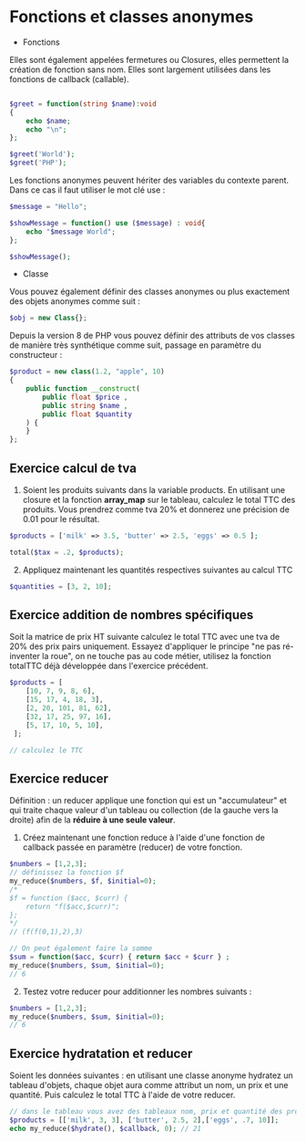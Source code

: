 # Fonctions et classes anonymes

- Fonctions

Elles sont également appelées fermetures ou Closures, elles permettent la création de fonction sans nom. Elles sont largement utilisées dans les fonctions de callback (callable).

```php

$greet = function(string $name):void
{
    echo $name;
    echo "\n";
};

$greet('World');
$greet('PHP');
```

Les fonctions anonymes peuvent hériter des variables du contexte parent. Dans ce cas il faut utiliser le mot clé use :


```php
$message = "Hello";

$showMessage = function() use ($message) : void{
    echo "$message World";
};

$showMessage();
```

- Classe

Vous pouvez également définir des classes anonymes ou plus exactement des objets anonymes comme suit :

```php
$obj = new Class{};
```

Depuis la version 8 de PHP vous pouvez définir des attributs de vos classes de manière très synthétique comme suit, passage en paramètre du constructeur :

```php
$product = new class(1.2, "apple", 10)
{
    public function __construct(
        public float $price ,
        public string $name ,
        public float $quantity
    ) {
    }
};
```

## Exercice calcul de tva

1. Soient les produits suivants dans la variable products. En utilisant une closure et la fonction **array_map** sur le tableau, calculez le total TTC des produits. Vous prendrez comme tva 20% et donnerez une précision de 0.01 pour le résultat.

```php
$products = ['milk' => 3.5, 'butter' => 2.5, 'eggs' => 0.5 ];

total($tax = .2, $products);
```

2. Appliquez maintenant les quantités respectives suivantes au calcul TTC

```php
$quantities = [3, 2, 10];
```

## Exercice addition de nombres spécifiques

Soit la matrice de prix HT suivante calculez le total TTC avec une tva de 20% des prix pairs uniquement. Essayez d'appliquer le principe "ne pas ré-inventer la roue", on ne touche pas au code métier, utilisez la fonction totalTTC déjà développée dans l'exercice précédent.

```php
$products = [
    [10, 7, 9, 8, 6],
    [15, 17, 4, 18, 3],
    [2, 20, 101, 81, 62],
    [32, 17, 25, 97, 16],
    [5, 17, 10, 5, 10],
 ];

// calculez le TTC
```

## Exercice reducer

Définition : un reducer applique une fonction qui est un "accumulateur" et qui traite chaque valeur d'un tableau ou collection (de la gauche vers la droite) afin de la **réduire à une seule valeur**.

1. Créez maintenant une fonction reduce à l'aide d'une fonction de callback passée en paramètre (reducer) de votre fonction.

```php
$numbers = [1,2,3];
// définissez la fonction $f
my_reduce($numbers, $f, $initial=0);
/*
$f = function ($acc, $curr) {
    return "f($acc,$curr)";
};
*/
// (f(f(0,1),2),3)

// On peut également faire la somme 
$sum = function($acc, $curr) { return $acc + $curr } ;
my_reduce($numbers, $sum, $initial=0);
// 6
```

2. Testez votre reducer pour additionner les nombres suivants :

```php
$numbers = [1,2,3];
my_reduce($numbers, $sum, $initial=0);
// 6
```

## Exercice hydratation et reducer

Soient les données suivantes : en utilisant une classe anonyme hydratez un tableau d'objets, chaque objet aura comme attribut un nom, un prix et une quantité. Puis calculez le total TTC à l'aide de votre reducer.

```php
// dans le tableau vous avez des tableaux nom, prix et quantité des produits
$products = [['milk', 3, 3], ['butter', 2.5, 2],['eggs', .7, 10]];
echo my_reduce($hydrate(), $callback, 0); // 21
```
